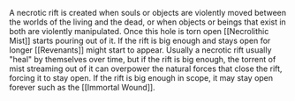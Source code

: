 A necrotic rift is created when souls or objects are violently moved between the worlds of the living and the dead, or when objects or beings that exist in both are violently manipulated.
Once this hole is torn open [[Necrolithic Mist]] starts pouring out of it. If the rift is big enough and stays open for longer [[Revenants]] might start to appear. 
Usually a necrotic rift usually "heal" by themselves over time, but if the rift is big enough, the torrent of mist streaming out of it can overpower the natural forces that close the rift, forcing it to stay open. If the rift is big enough in scope, it may stay open forever such as the [[Immortal Wound]].